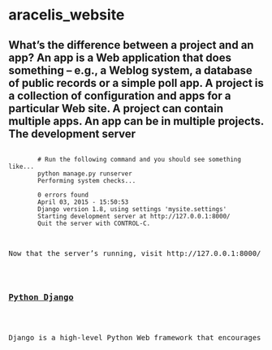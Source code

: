 # aracelis_website
What’s the difference between a project and an app? An app is a Web application that does something – e.g., a Weblog system, a database of public records or a simple poll app. A project is a collection of configuration and apps for a particular Web site. A project can contain multiple apps. An app can be in multiple projects.
The development server
----------------------
<pre><code> 
        # Run the following command and you should see something like...
        python manage.py runserver
        Performing system checks...

        0 errors found
        April 03, 2015 - 15:50:53
        Django version 1.8, using settings 'mysite.settings'
        Starting development server at http://127.0.0.1:8000/
        Quit the server with CONTROL-C.
</code><pre>

<p>Now that the server’s running, visit http://127.0.0.1:8000/ with your Web browser. You’ll see a “Welcome to Django” page, in pleasant, light-blue pastel. It worked! </p>

<a href="https://docs.djangoproject.com/en/1.8/intro/tutorial01/"><h3>Python Django</h3></a>
<p>
Django is a high-level Python Web framework that encourages rapid development and clean, pragmatic design. Built by experienced developers, it takes care of much of the hassle of Web development, so you can focus on writing your app without needing to reinvent the wheel. It’s free and open source.
</p>
